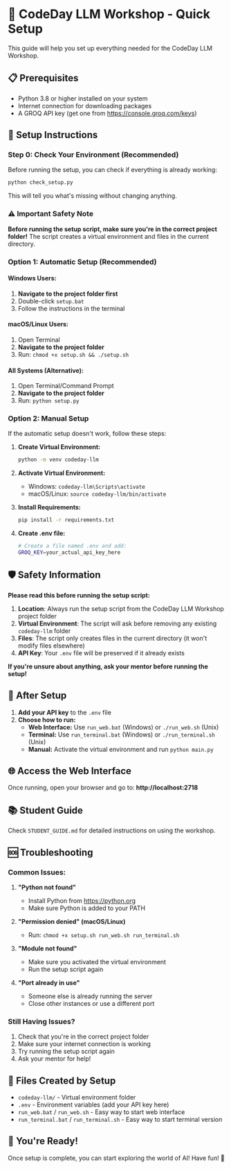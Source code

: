 # 🚀 CodeDay LLM Workshop - Quick Setup

This guide will help you set up everything needed for the CodeDay LLM Workshop.

## 📋 Prerequisites

- Python 3.8 or higher installed on your system
- Internet connection for downloading packages
- A GROQ API key (get one from https://console.groq.com/keys)

## 🔧 Setup Instructions

### Step 0: Check Your Environment (Recommended)
Before running the setup, you can check if everything is already working:
```bash
python check_setup.py
```
This will tell you what's missing without changing anything.

### ⚠️ Important Safety Note
**Before running the setup script, make sure you're in the correct project folder!** The script creates a virtual environment and files in the current directory.

### Option 1: Automatic Setup (Recommended)

#### Windows Users:
1. **Navigate to the project folder first**
2. Double-click `setup.bat`
3. Follow the instructions in the terminal

#### macOS/Linux Users:
1. Open Terminal
2. **Navigate to the project folder**
3. Run: `chmod +x setup.sh && ./setup.sh`

#### All Systems (Alternative):
1. Open Terminal/Command Prompt
2. **Navigate to the project folder**
3. Run: `python setup.py`

### Option 2: Manual Setup

If the automatic setup doesn't work, follow these steps:

1. **Create Virtual Environment:**
   ```bash
   python -m venv codeday-llm
   ```

2. **Activate Virtual Environment:**
   - Windows: `codeday-llm\Scripts\activate`
   - macOS/Linux: `source codeday-llm/bin/activate`

3. **Install Requirements:**
   ```bash
   pip install -r requirements.txt
   ```

4. **Create .env file:**
   ```bash
   # Create a file named .env and add:
   GROQ_KEY=your_actual_api_key_here
   ```

## 🛡️ Safety Information

**Please read this before running the setup script:**

1. **Location**: Always run the setup script from the CodeDay LLM Workshop project folder
2. **Virtual Environment**: The script will ask before removing any existing `codeday-llm` folder
3. **Files**: The script only creates files in the current directory (it won't modify files elsewhere)
4. **API Key**: Your `.env` file will be preserved if it already exists

**If you're unsure about anything, ask your mentor before running the setup!**

## 🎯 After Setup

1. **Add your API key** to the `.env` file
2. **Choose how to run:**
   - **Web Interface:** Use `run_web.bat` (Windows) or `./run_web.sh` (Unix)
   - **Terminal:** Use `run_terminal.bat` (Windows) or `./run_terminal.sh` (Unix)
   - **Manual:** Activate the virtual environment and run `python main.py`

## 🌐 Access the Web Interface

Once running, open your browser and go to: **http://localhost:2718**

## 📚 Student Guide

Check `STUDENT_GUIDE.md` for detailed instructions on using the workshop.

## 🆘 Troubleshooting

### Common Issues:

1. **"Python not found"**
   - Install Python from https://python.org
   - Make sure Python is added to your PATH

2. **"Permission denied" (macOS/Linux)**
   - Run: `chmod +x setup.sh run_web.sh run_terminal.sh`

3. **"Module not found"**
   - Make sure you activated the virtual environment
   - Run the setup script again

4. **"Port already in use"**
   - Someone else is already running the server
   - Close other instances or use a different port

### Still Having Issues?

1. Check that you're in the correct project folder
2. Make sure your internet connection is working
3. Try running the setup script again
4. Ask your mentor for help!

## 📁 Files Created by Setup

- `codeday-llm/` - Virtual environment folder
- `.env` - Environment variables (add your API key here)
- `run_web.bat` / `run_web.sh` - Easy way to start web interface
- `run_terminal.bat` / `run_terminal.sh` - Easy way to start terminal version

## 🎉 You're Ready!

Once setup is complete, you can start exploring the world of AI! Have fun! 🌟

